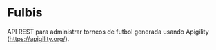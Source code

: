 Fulbis
======

API REST para administrar torneos de futbol generada usando Apigility (https://apigility.org/).
